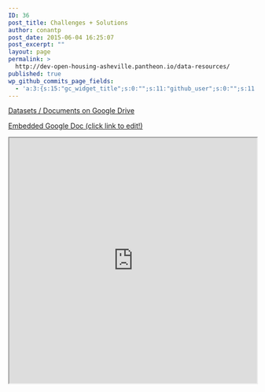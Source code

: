 ```yaml
---
ID: 36
post_title: Challenges + Solutions
author: conantp
post_date: 2015-06-04 16:25:07
post_excerpt: ""
layout: page
permalink: >
  http://dev-open-housing-asheville.pantheon.io/data-resources/
published: true
wp_github_commits_page_fields:
  - 'a:3:{s:15:"gc_widget_title";s:0:"";s:11:"github_user";s:0:"";s:11:"github_repo";s:0:"";}'
---
```

<a href="https://drive.google.com/folderview?id=0B0lTUpYkWIIQfno3VVVVOGNDelFWWmV0OVphT0tmZ1NsdWxVNFFLbEp0OE5Sb2NFOUs2Szg&amp;usp=sharing">Datasets / Documents on Google Drive</a>

<a href="https://docs.google.com/document/d/1Ch13fH5d5W4KyP2rcjngwwZ_Gw53QYu946aeyZhwnd4/edit#">Embedded Google Doc (click link to edit!)</a>

<iframe src="https://docs.google.com/document/d/1Ch13fH5d5W4KyP2rcjngwwZ_Gw53QYu946aeyZhwnd4/pub?embedded=true" width="100%" height="500"></iframe>